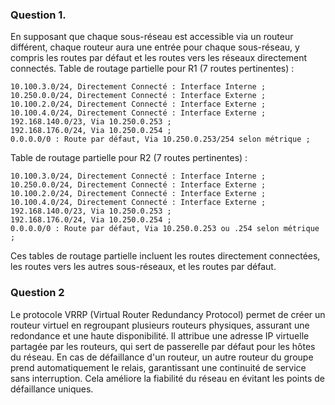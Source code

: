  ### Question 1.
 
En supposant que chaque sous-réseau est accessible via un routeur différent, chaque routeur aura une entrée pour chaque sous-réseau, y compris les routes par défaut et les routes vers les réseaux directement connectés.
Table de routage partielle pour R1 (7 routes pertinentes) :
```
10.100.3.0/24, Directement Connecté : Interface Interne ;
10.250.0.0/24, Directement Connecté : Interface Externe ;
10.100.2.0/24, Directement Connecté : Interface Externe ;
10.100.4.0/24, Directement Connecté : Interface Externe ;
192.168.140.0/23, Via 10.250.0.253 ;
192.168.176.0/24, Via 10.250.0.254 ;
0.0.0.0/0 : Route par défaut, Via 10.250.0.253/254 selon métrique ;

```

Table de routage partielle pour R2 (7 routes pertinentes) :
```
10.100.3.0/24, Directement Connecté : Interface Interne ;
10.250.0.0/24, Directement Connecté : Interface Externe ;
10.100.2.0/24, Directement Connecté : Interface Externe ;
10.100.4.0/24, Directement Connecté : Interface Externe ;
192.168.140.0/23, Via 10.250.0.253 ;
192.168.176.0/24, Via 10.250.0.254 ;
0.0.0.0/0 : Route par défaut, Via 10.250.0.253 ou .254 selon métrique ;
```
Ces tables de routage partielle incluent les routes directement connectées, les routes vers les autres sous-réseaux, et les routes par défaut.

### Question 2
Le protocole VRRP (Virtual Router Redundancy Protocol) permet de créer un routeur virtuel en regroupant plusieurs routeurs physiques, assurant une redondance et une haute disponibilité. Il attribue une adresse IP virtuelle partagée par les routeurs, qui sert de passerelle par défaut pour les hôtes du réseau. En cas de défaillance d'un routeur, un autre routeur du groupe prend automatiquement le relais, garantissant une continuité de service sans interruption. Cela améliore la fiabilité du réseau en évitant les points de défaillance uniques.
